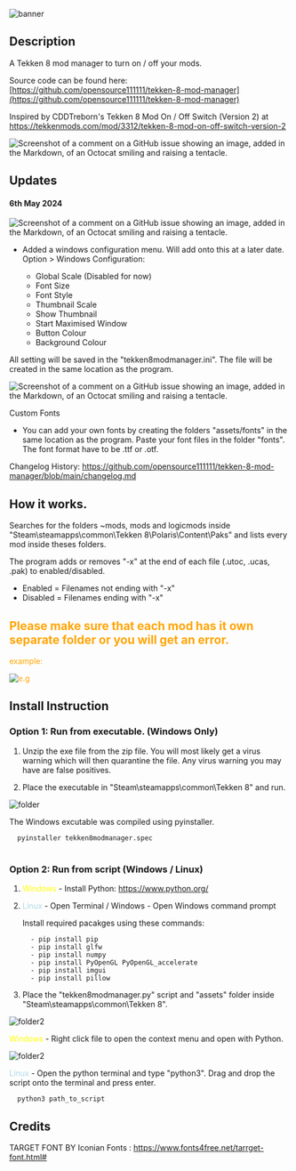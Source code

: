 
![banner](assets/branding/banner_bbg.png)


## Description
A Tekken 8 mod manager to turn on / off your mods.

Source code can be found here: [https://github.com/opensource111111/tekken-8-mod-manager](https://github.com/opensource111111/tekken-8-mod-manager)

Inspired by CDDTreborn's Tekken 8 Mod On / Off Switch (Version 2) at https://tekkenmods.com/mod/3312/tekken-8-mod-on-off-switch-version-2


![Screenshot of a comment on a GitHub issue showing an image, added in the Markdown, of an Octocat smiling and raising a tentacle.](assets/screenshots/screenshot.png)




## Updates


#### 6th May 2024

   ![Screenshot of a comment on a GitHub issue showing an image, added in the Markdown, of an Octocat smiling and raising a tentacle.](assets/screenshots/window_setting.png)
   
   - Added a windows configuration menu. Will add onto this at a later date. Option > Windows Configuration:

      - Global Scale (Disabled for now)
      - Font Size
      - Font Style
      - Thumbnail Scale
      - Show Thumbnail
      - Start Maximised Window
      - Button Colour
      - Background Colour

   All setting will be saved in the "tekken8modmanager.ini". The file will be created in the same location as the program.



![Screenshot of a comment on a GitHub issue showing an image, added in the Markdown, of an Octocat smiling and raising a tentacle.](assets/screenshots/custom_fonts.png)


   Custom Fonts
   - You can add your own fonts by creating the folders "assets/fonts" in the same location as the program. Paste your font files in the folder "fonts". The font format have to be .ttf or .otf. 


 

Changelog History: https://github.com/opensource111111/tekken-8-mod-manager/blob/main/changelog.md





## How it works.

Searches for the folders ~mods, mods and logicmods inside "Steam\steamapps\common\Tekken 8\Polaris\Content\Paks" and lists every mod inside theses folders. 

The program adds or removes "-x" at the end of each file (.utoc, .ucas, .pak) to enabled/disabled.
	
   - Enabled = Filenames not ending with "-x"
   - Disabled = Filenames ending with "-x"



 <span style="color:orange;"> 
 
 ## Please make sure that each mod has it own separate folder or you will get an error.

example: 

![e.g](assets/screenshots/s.png)

 </span>




## Install Instruction
   
   ### Option 1: Run from executable. (Windows Only)

   1. Unzip the exe file from the zip file. You will most likely get a virus warning which will then quarantine the file. Any virus warning you may have are false positives. 




   2. Place the executable in "Steam\steamapps\common\Tekken 8" and run.
   
   
   ![folder](assets/screenshots/place_inside_tekken8_folder.png)


   The Windows excutable was compiled using pyinstaller.

      pyinstaller tekken8modmanager.spec


#

  ### Option 2: Run from script (Windows / Linux)

      
   1. <span style="color:Yellow;"> Windows </span> -  Install Python: https://www.python.org/

   2. <span style="color:LightBlue;"> Linux </span> - Open Terminal / Windows - Open Windows command prompt
      
      Install required pacakges using these commands:

            - pip install pip
            - pip install glfw
            - pip install numpy
            - pip install PyOpenGL PyOpenGL_accelerate
            - pip install imgui
            - pip install pillow
         

   3. Place the "tekken8modmanager.py" script and "assets" folder inside "Steam\steamapps\common\Tekken 8".
     

   ![folder2](assets/screenshots/place_script_inside_folder.png)


   
   <span style="color:Yellow;"> Windows </span> - Right click file to open the context menu and open with 
   Python.

   ![folder2](assets/screenshots/open_with_python.png)



   <span style="color:LightBlue;"> Linux </span> - Open the python terminal and type "python3". Drag and drop 
   the script onto the terminal and press enter.

      python3 path_to_script





## Credits

TARGET FONT BY Iconian Fonts : https://www.fonts4free.net/tarrget-font.html#

